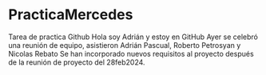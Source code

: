 # PracticaMercedes
Tarea de practica Github
Hola soy Adrián y estoy en GitHub
Ayer se celebró una reunión de equipo, asistieron Adrián Pascual, Roberto Petrosyan y Nicolas Rebato
Se han incorporado nuevos requisitos al proyecto después de la reunión de proyecto del 28feb2024.
